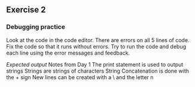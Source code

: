 ## Exercise 2
### Debugging practice

Look at the code in the code editor. There are errors on all 5 lines of code. Fix the code so that it runs without errors. Try to run the code and debug each line using the error messages and feedback.

*Expected output*
Notes from Day 1
The print statement is used to output strings
Strings are strings of characters
String Concatenation is done with the + sign
New lines can be created with a \ and the letter n 
